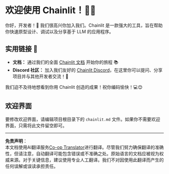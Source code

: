 <!--
CO_OP_TRANSLATOR_METADATA:
{
  "original_hash": "c49526c7abc56b0b5f1e835c1739f18e",
  "translation_date": "2025-08-28T09:59:45+00:00",
  "source_file": "11-agentic-protocols/code_samples/github-mcp/chainlit.md",
  "language_code": "zh"
}
-->
# 欢迎使用 Chainlit！🚀🤖

你好，开发者！👋 我们很高兴你加入我们。Chainlit 是一款强大的工具，旨在帮助你快速原型设计、调试以及分享基于 LLM 的应用程序。

## 实用链接 🔗

- **文档：** 通过我们的全面 [Chainlit 文档](https://docs.chainlit.io) 开始你的旅程 📚  
- **Discord 社区：** 加入我们友好的 [Chainlit Discord](https://discord.gg/k73SQ3FyUh)，在这里你可以提问、分享项目并与其他开发者交流！💬  

我们迫不及待地想看到你用 Chainlit 创造的成果！祝你编码愉快！💻😊  

## 欢迎界面

要修改欢迎界面，请编辑项目根目录下的 `chainlit.md` 文件。如果你不需要欢迎界面，只需将此文件留空即可。

---

**免责声明**：  
本文档使用AI翻译服务[Co-op Translator](https://github.com/Azure/co-op-translator)进行翻译。尽管我们努力确保翻译的准确性，但请注意，自动翻译可能包含错误或不准确之处。原始语言的文档应被视为权威来源。对于关键信息，建议使用专业人工翻译。我们不对因使用此翻译而产生的任何误解或误读承担责任。